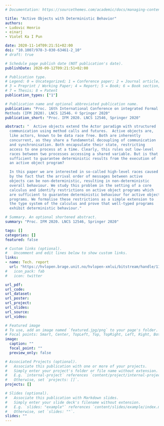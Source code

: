 ```yaml
---
# Documentation: https://sourcethemes.com/academic/docs/managing-content/

title: "Active Objects with Deterministic Behavior"
authors: 
- Ludovic Henrio
- einarj 
- Violet Ka I Pun

date: 2020-11-14T09:21:51+02:00
doi: "10.1007/978-3-030-63461-2_10"
# draft: true

# Schedule page publish date (NOT publication's date).
publishDate: 2020-09-12T09:21:51+02:00

# Publication type.
# Legend: 0 = Uncategorized; 1 = Conference paper; 2 = Journal article;
# 3 = Preprint / Working Paper; 4 = Report; 5 = Book; 6 = Book section;
# 7 = Thesis; 8 = Patent
publication_types: ["1"]

# Publication name and optional abbreviated publication name.
publication: "Proc. 16th International Conference on integrated Formal
Methods (IFM 2020). LNCS 12546. © Springer 2020"
publication_short: "Proc. IFM 2020. LNCS 12546, Springer 2020"

abstract: "  Active objects extend the Actor paradigm with structured
  communication using method calls and futures.  Active objects are,
  like actors, known to be data race free. Both are inherently
  concurrent, as they share a fundamental decoupling of communication
  and synchronisation. Both encapsulate their state, restricting
  access to one process at a time. Clearly, this rules out low-level
  races between two processes accessing a shared variable. But is that
  sufficient to guarantee deterministic results from the execution of
  an active object program?

  In this paper we are interested in so-called high-level races caused
  by the fact that the arrival order of messages between active
  objects can be non-deterministic, resulting in non-deterministic
  overall behaviour. We study this problem in the setting of a core
  calculus and identify restrictions on active object programs which
  are sufficient to guarantee deterministic behaviour for active object
  programs. We formalise these restrictions as a simple extension to
  the type system of the calculus and prove that well-typed programs
  exhibit deterministic behaviour."

# Summary. An optional shortened abstract.
summary: "Proc. IFM 2020. LNCS 12546, Springer 2020"

tags: []
categories: []
featured: false

# Custom links (optional).
#   Uncomment and edit lines below to show custom links.
links:
- name: Tech. report
  url: "https://hvlopen.brage.unit.no/hvlopen-xmlui/bitstream/handle/11250/2679468/HVL_Rapport_8_2020.pdf"
#   icon_pack: fab
#   icon: twitter

url_pdf:
url_code:
url_dataset:
url_poster:
url_project:
url_slides:
url_source:
url_video:

# Featured image
# To use, add an image named `featured.jpg/png` to your page's folder. 
# Focal points: Smart, Center, TopLeft, Top, TopRight, Left, Right, BottomLeft, Bottom, BottomRight.
image:
  caption: ""
  focal_point: ""
  preview_only: false

# Associated Projects (optional).
#   Associate this publication with one or more of your projects.
#   Simply enter your project's folder or file name without extension.
#   E.g. `internal-project` references `content/project/internal-project/index.md`.
#   Otherwise, set `projects: []`.
projects: []

# Slides (optional).
#   Associate this publication with Markdown slides.
#   Simply enter your slide deck's filename without extension.
#   E.g. `slides: "example"` references `content/slides/example/index.md`.
#   Otherwise, set `slides: ""`.
slides: ""
---
```

